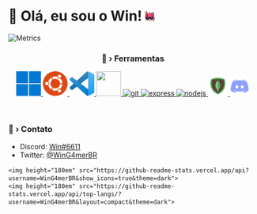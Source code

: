 <h1 align="left">👋 Olá, eu sou o Win! <img src="./assets/img/foxyoculos.png" height="20px"/></h1>

![Metrics](https://metrics.lecoq.io/WinG4merBR?template=classic&base.repositories=0&config.timezone=America%2FSao_Paulo)


<h3 align="center">🔨 <b>›</b> Ferramentas</h3>
<p align="center">
    <a href="https://www.microsoft.com/pt-br/windows" target="_blank">
        <img src="./assets/img/_NSAKEY11.png" width="50" height="50"> </a>
    <a href="https://ubuntu.com/" target="_blank">
        <img src="./assets/img/ubuntu.png" width="50" height="50">
   </a>
    <a href="https://code.visualstudio.com/" target="_blank">
        <img src="./assets/img/vscode.png" width="50" height="50">
    </a>
    <a href="https://github.com/microsoft/terminal" target="_blank">
        <img src="https://upload.wikimedia.org/wikipedia/commons/0/01/Windows_Terminal_Logo_256x256.png" width="50" height="50">
    </a>
   <a href="https://git-scm.com/" target="_blank"> <img src="https://www.vectorlogo.zone/logos/git-scm/git-scm-icon.svg" alt="git" width="40" height="40"/> </a>
    <a href="https://expressjs.com" target="_blank">
        <img src="https://camo.githubusercontent.com/40756575fc2fd74b1883ea0cc5c2a49aa7048ab58286f43a121109d69a9ea160/68747470733a2f2f63646e2e6a7364656c6976722e6e65742f67682f64657669636f6e732f64657669636f6e2f69636f6e732f657870726573732f657870726573732d6f726967696e616c2e737667" alt="express" width="40" height="40">
    </a>
   <a href="https://nodejs.org" target="_blank"> <img src="https://camo.githubusercontent.com/900baefb89e187c8b32cdbb3b440d1502fe8f30a1a335cc5dc5868af0142f8b1/68747470733a2f2f63646e2e6a7364656c6976722e6e65742f67682f64657669636f6e732f64657669636f6e2f69636f6e732f6e6f64656a732f6e6f64656a732d6f726967696e616c2e737667" alt="nodejs" width="40" height="40"/>
   </a>
       <a href="https://mongodb.com" target="_blank"> <img src="./assets/img/mongodb.png" width="40" height="40"/>
          </a>
                 <a href="https://discord.dev" target="_blank"> <img src="./assets/img/DiscordAPI.png" width="40" height="40"/>
          </a>
</p>
<br>
<h3 align="left"> 📱 <b>›</b> Contato </h3>
<ul align="left">
    <li>Discord: <a href="https://discord.com/users/687867247116812378">Win#6611</a></li>
    <li>Twitter: <a href="https://twitter.com/WinG4merBR">@WinG4merBR</a></li>
</ul>

    <img height="180em" src="https://github-readme-stats.vercel.app/api?username=WinG4merBR&show_icons=true&theme=dark">
    <img height="180em" src="https://github-readme-stats.vercel.app/api/top-langs/?username=WinG4merBR&layout=compact&theme=dark">
